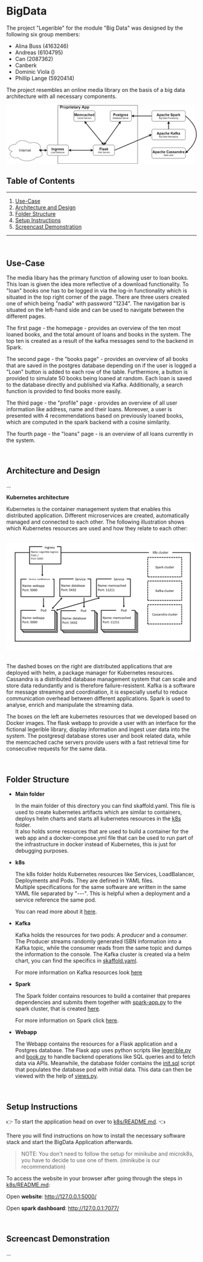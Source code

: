 # BigData

The project "Legerible" for the module "Big Data" was designed by the following six group members:

- Alina Buss (4163246)
- Andreas (6104795)
- Can (2087362)
- Canberk
- Dominic Viola ()
- Phillip Lange (5920414)

The project resembles an online media library on the basis of a big data architecture with all necessary components.

<img src="Documentation\assets\Ziel-Architektur.png" >

## Table of Contents

---

1. [Use-Case](#Use-Case)
2. [Architecture and Design](#Architecture-and-Design)
3. [Folder Structure](#Folder-Structure)
4. [Setup Instructions](#Setup-Instructions)
5. [Screencast Demonstration](#Screencast-Demonstration)

---

<br>

## Use-Case

The media libary has the primary function of allowing user to loan books. This loan is given the idea more reflective of
a download functionality. To "loan" books one has to be logged in via the log-in functionality which is situated in the
top right corner of the page. There are three users created one of which being
"nadia" with password "1234". The navigation bar is situated on the left-hand side and can be used to navigate between
the different pages.

The first page - the homepage - provides an overview of the ten most loaned books, and the total amount of loans and
books in the system. The top ten is created as a result of the kafka messages send to the backend in Spark.

The second page - the "books page" - provides an overview of all books that are saved in the postgres database depending
on if the user is logged a "Loan" button is added to each row of the table. Furthermore, a button is provided to
simulate 50 books being loaned at random. Each loan is saved to the database directly and published via Kafka.
Additionally, a search function is provided to find books more easily.

The third page - the "profile" page - provides an overview of all user information like address, name and their loans.
Moreover, a user is presented with 4 recommendations based on previously loaned books, which are computed in the spark
backend with a cosine similarity.

The fourth page - the "loans" page - is an overview of all loans currently in the system.

<br>

## Architecture and Design

...

**Kubernetes architecture**

Kubernetes is the container management system that enables this distributed application.
Different microservices are created, automatically managed and connected to each other.
The following illustration shows which Kubernetes resources are used and how they relate to each other:

<br>
<img src="Documentation\assets\Kubernetes-structure.jpg" >
<br>
<br>

The dashed boxes on the right are distributed applications that are deployed with helm, a package manager for Kubernetes
resources. Cassandra is a distributed database management system that can scale and store data redundantly and is
therefore failure-resistent. Kafka is a software for message streaming and coordination, it is especially useful to
reduce communication overhead between different applications. Spark is used to analyse, enrich and manipulate the
streaming data.

The boxes on the left are kubernetes resources that we developed based on Docker images. The flask webapp to provide a
user with an interface for the fictional legerible library, display information and ingest user data into the system.
The postgresql database stores user and book related data, while the memcached cache servers provide users with a fast
retrieval time for consecutive requests for the same data.


<br>

## Folder Structure

<ul>

<li><b> Main folder </b></li>

In the main folder of this directory you can find skaffold.yaml. This file is used to create kubernetes artifacts which
are similar to containers, deploys helm charts and starts all kubernetes resources in the [k8s](k8s) folder. \
It also holds some resources that are used to build a container for the web app and a docker-compose.yml file that can
be used to run part of the infrastructure in docker instead of Kubernetes, this is just for debugging purposes.


<li><b> k8s </b></li>

The k8s folder holds Kubernetes resources like Services, LoadBalancer, Deployments and Pods. They are defined in YAML
files. \
Multiple specifications for the same software are written in the same YAML file separated by "---". This is helpful when
a deployment and a service reference the same pod.

You can read more about it [here](k8s/README.md).

<li><b> Kafka </b></li>

Kafka holds the resources for two pods: A *producer* and a *consumer*.\
The Producer streams randomly generated ISBN information into a Kafka topic, while the consumer reads from the same
topic and dumps the information to the console. The Kafka cluster is created via a helm chart, you can find the
specifics in [skaffold.yaml](skaffold.yaml).

For more information on Kafka resources look [here](Kafka/README.md)

<li><b> Spark </b></li>

The Spark folder contains resources to build a container that prepares dependencies and submits them together
with [spark-app.py](Spark/py-apps/spark-app.py) to the spark cluster, that is created [here](skaffold.yaml).

For more information on Spark click [here](Spark/README.md).

<li><b> Webapp </b></li>

The Webapp contains the resources for a Flask application and a Postgres database. The Flask app uses python scripts
like [legerible.py](Webapp\code\app\legerible.py) and [book.py](Webapp\code\app\book.py) to handle backend operations
like SQL queries and to fetch data via APIs. Meanwhile, the database folder contains
the [init.sql](Webapp\database\init.sql) script that populates the database pod with initial data. This data can then be
viewed with the help of [views.py](Webapp\code\app\views.py).

</ul>

<br>


## Setup Instructions

👉 To start the application head on over to [k8s/README.md](k8s/README.md). 👈

There you will find instructions on how to install the necessary software stack and start the BigData Application afterwards.

> NOTE: You don't need to follow the setup for minikube and microk8s, you have to decide to use one of them. (minikube is our recommendation)

To access the website in your browser after going through the steps in [k8s/README.md](k8s/README.md):

Open  **website**: http://127.0.0.1:5000/

Open **spark dashboard**: http://127.0.0.1:7077/

<br>

## Screencast Demonstration

...